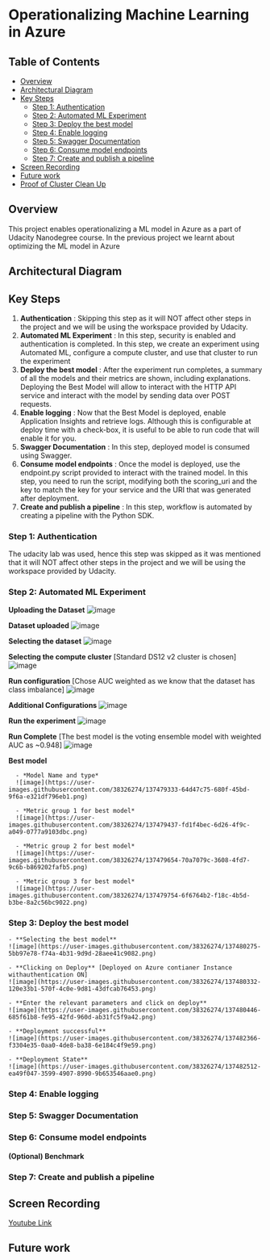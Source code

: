 # Operationalizing Machine Learning in Azure

## Table of Contents
   * [Overview](#overview)
   * [Architectural Diagram](#architectural-diagram)
   * [Key Steps](#key-steps)
       * [Step 1: Authentication](#step-1-authentication)
       * [Step 2: Automated ML Experiment](#step-2-automated-ml-experiment)
       * [Step 3: Deploy the best model](#step-3-deploy-the-best-model)
       * [Step 4: Enable logging](#step-4-enable-logging)
       * [Step 5: Swagger Documentation](#step-5-swagger-documentation)
       * [Step 6: Consume model endpoints](#step-6-consume-model-endpoints)
       * [Step 7: Create and publish a pipeline](#step-7-create-and-publish-a-pipeline)
   * [Screen Recording](#screen-recording)
   * [Future work](#Future-work)
   * [Proof of Cluster Clean Up](#Proof-of-Cluster-Clean-Up)

## Overview
This project enables operationalizing a ML model in Azure as a part of Udacity Nanodegree course. In the previous project we learnt about optimizing the ML model in Azure

## Architectural Diagram
## Key Steps
1. **Authentication** : Skipping this step as it will NOT affect other steps in the project and we will be using the workspace provided by Udacity.
2. **Automated ML Experiment** : In this step, security is enabled and authentication is completed. In this step, we create an experiment using Automated ML, configure a compute cluster, and use that cluster to run the experiment
3. **Deploy the best model** : After the experiment run completes, a summary of all the models and their metrics are shown, including explanations. Deploying the Best Model will allow to interact with the HTTP API service and interact with the model by sending data over POST requests.
4. **Enable logging** : Now that the Best Model is deployed, enable Application Insights and retrieve logs. Although this is configurable at deploy time with a check-box, it is useful to be able to run code that will enable it for you.
5. **Swagger Documentation** : In this step, deployed model is consumed using Swagger.
6. **Consume model endpoints** : Once the model is deployed, use the endpoint.py script provided to interact with the trained model. In this step, you need to run the script, modifying both the scoring_uri and the key to match the key for your service and the URI that was generated after deployment.
7. **Create and publish a pipeline** : In this step, workflow is automated by creating a pipeline with the Python SDK.


### Step 1: Authentication
The udacity lab was used, hence this step was skipped as it was mentioned that it will NOT affect other steps in the project and we will be using the workspace provided by Udacity.

### Step 2: Automated ML Experiment
   **Uploading the Dataset**
      ![image](https://user-images.githubusercontent.com/38326274/137475242-15fa77f9-1b0b-45da-8d24-0daf261105f8.png)
   
   **Dataset uploaded**
      ![image](https://user-images.githubusercontent.com/38326274/137475376-d28c282d-aec6-4c83-bd5b-f95727c1bd1c.png)
   
   **Selecting the dataset**
      ![image](https://user-images.githubusercontent.com/38326274/137475496-35d9302a-b771-4bef-b579-3b65418d8e24.png)
   
   **Selecting the compute cluster** [Standard DS12 v2 cluster is chosen]
      ![image](https://user-images.githubusercontent.com/38326274/137475795-f31166a7-9f8b-40e4-9eb4-77b23744b3a7.png)
   
   **Run configuration** [Chose AUC weighted as we know that the dataset has class imbalance]
      ![image](https://user-images.githubusercontent.com/38326274/137476184-196809b0-0813-4bcd-857f-e0c49c6f3a28.png)
   
   **Additional Configurations**
      ![image](https://user-images.githubusercontent.com/38326274/137476496-4ae85f6e-a489-43bb-9a03-4aec1598067f.png)
   
   **Run the experiment**
      ![image](https://user-images.githubusercontent.com/38326274/137476624-edc1484a-10bb-477c-819f-e21cb0231795.png)

   **Run Complete** [The best model is the voting ensemble model with weighted AUC as ~0.948]
      ![image](https://user-images.githubusercontent.com/38326274/137478957-59add80a-7152-4736-8ffb-f593e8c4dc52.png)

   **Best model**
      
      - *Model Name and type*
      ![image](https://user-images.githubusercontent.com/38326274/137479333-64d47c75-680f-45bd-9f6a-e321df796eb1.png)
      
      - *Metric group 1 for best model*
      ![image](https://user-images.githubusercontent.com/38326274/137479437-fd1f4bec-6d26-4f9c-a049-0777a9103dbc.png)

      - *Metric group 2 for best model*
      ![image](https://user-images.githubusercontent.com/38326274/137479654-70a7079c-3608-4fd7-9c6b-b869202fafb5.png)

      - *Metric group 3 for best model*
      ![image](https://user-images.githubusercontent.com/38326274/137479754-6f6764b2-f18c-4b5d-b3be-8a2c56bc9022.png)


### Step 3: Deploy the best model

    - **Selecting the best model**
    ![image](https://user-images.githubusercontent.com/38326274/137480275-5bb97e78-f74a-4b31-9d9d-28aee41c9082.png)

    - **Clicking on Deploy** [Deployed on Azure contianer Instance withauthentication ON]
    ![image](https://user-images.githubusercontent.com/38326274/137480332-120e33b1-570f-4c0e-9d81-43dfcab76453.png)

    - **Enter the relevant parameters and click on deploy**
    ![image](https://user-images.githubusercontent.com/38326274/137480446-685f61b8-fe95-42fd-960d-ab31fc5f9a42.png)

    - **Deployment successful**
    ![image](https://user-images.githubusercontent.com/38326274/137482366-f3304e35-0aa0-4de8-ba38-6e184c4f9e59.png)

    - **Deployment State**
    ![image](https://user-images.githubusercontent.com/38326274/137482512-ea49f047-3599-4907-8990-9b653546aae0.png)

    
### Step 4: Enable logging


### Step 5: Swagger Documentation


### Step 6: Consume model endpoints


#### (Optional) Benchmark

### Step 7: Create and publish a pipeline


## Screen Recording
[Youtube Link]()

## Future work
